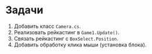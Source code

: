 ﻿# Задачи

1. Добавить класс `Camera.cs`.  
2. Реализовать рейкастинг в `Game1.Update()`.  
3. Связать рейкастинг с `BoxSelect.Position`.  
4. Добавить обработку клика мыши (установка блока).  
